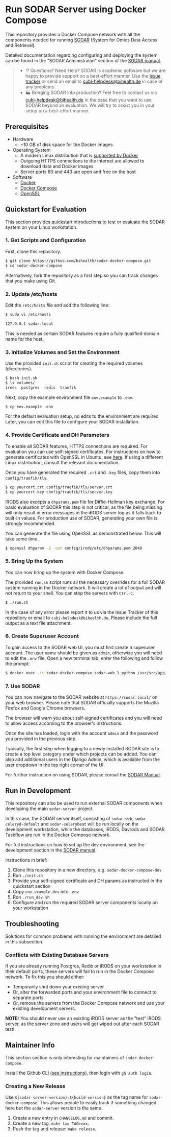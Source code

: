 # Run SODAR Server using Docker Compose

This repository provides a Docker Compose network with all the components needed for running [SODAR](https://github.org/bihealth/sodar-server) (System for Omics Data Access and Retrieval).

Detailed documentation regarding configuring and deploying the system can be found in the "SODAR Administraion" section of the [SODAR manual](https://sodar-server.readthedocs.io/en/latest/admin_overview.html).

> - :interrobang: Questions? Need Help?
>   SODAR is academic software but we are happy to provide support on a best-effort manner.
>   Use the [issue tracker](https://github.com/bihealth/sodar-docker-compose/issues) or send an email to cubi-helpdesk@bihealth.de in case of any problems.
> - :factory: Bringing SODAR into production?
>   Feel free to contact us via cubi-helpdesk@bihealth.de in the case that you want to use SODAR beyond an evaluation.
>   We will try to assist you in your setup on a best-effort manner.


## Prerequisites

- Hardware
    - ~10 GB of disk space for the Docker images
- Operating System
    - A modern Linux distribution that is [supported by Docker](https://docs.docker.com/engine/install/#server)
    - Outgoing HTTPS connections to the internet are allowed to download data and Docker images
    - Server ports 80 and 443 are open and free on the host
- Software
    - [Docker](https://docs.docker.com/get-docker/)
    - [Docker Compose](https://docs.docker.com/compose/install/)
    - [OpenSSL](https://www.openssl.org/)


## Quickstart for Evaluation

This section provides quickstart introductions to test or evaluate the SODAR system on your Linux workstation.

### 1. Get Scripts and Configuration

First, clone this repository.

```bash
$ git clone https://github.com/bihealth/sodar-docker-compose.git
$ cd sodar-docker-compose
```

Alternatively, fork the repository as a first step so you can track changes that you make using Git.

### 2. Update /etc/hosts

Edit the `/etc/hosts` file and add the following line:

```bash
$ sudo vi /etc/hosts

127.0.0.1 sodar.local
```

This is needed as certain SODAR features require a fully qualified domain name for the host.

### 3. Initialize Volumes and Set the Environment

Use the provided `init.sh` script for creating the required volumes (directories).

```bash
$ bash init.sh
$ ls volumes/
irods  postgres  redis  traefik
```

Next, copy the example environment file `env.example` to `.env`.

```bash
$ cp env.example .env
```

For the default evaluation setup, no edits to the environment are required Later, you can edit this file to configure your SODAR installation.

### 4. Provide Certificate and DH Parameters

To enable all SODAR features, HTTPS connections are required. For evaluation you can use self-signed certificates. For instructions on how to generate certificates with OpenSSL in Ubuntu, see [here](https://ubuntu.com/server/docs/security-certificates). If using a different Linux distribution, consult the relevant documentation.

Once you have generated the required `.crt` and `.key` files, copy them into `config/traefik/tls`.

```bash
$ cp yourcert.crt config/traefik/tls/server.crt
$ cp yourcert.key config/traefik/tls/server.key
```

iRODS also excepts a `dhparams.pem` file for Diffie-Hellman key exchange. For basic evaluation of SODAR this step is not critical, as the file being missing will only result in error messages in the iRODS server log as it falls back to built-in values. For production use of SODAR, generating your own file is strongly recommended.

You can generate the file using OpenSSL as demonstrated below. This will take some time.

```bash
$ openssl dhparam -2 -out config/irods/etc/dhparams.pem 2048
```

### 5. Bring Up the System

You can now bring up the system with Docker Compose.

The provided `run.sh` script runs all the necessary overrides for a full SODAR
system running in the Docker network. It will create a lot of output and will not return to your shell. You can stop the servers with `Ctrl-C`.

```bash
$ ./run.sh
```

In the case of any error please report it to us via the Issue Tracker of this repository or email to `cubi-helpdesk@bihealth.de`. Please include the full output as a text file attachment.

### 6. Create Superuser Account

To gain access to the SODAR web UI, you must first create a superuser account. The user name should be given as `admin`, otherwise you will need to edit the `.env` file. Open a new terminal tab, enter the following and follow the prompt:

```bash
$ docker exec -it sodar-docker-compose_sodar-web_1 python /usr/src/app/manage.py createsuperuser --skip-checks --username admin
```

### 7. Use SODAR

You can now navigate to the SODAR website at `https://sodar.local/` on your web browser. Please note that SODAR officially supports the Mozilla Firefox and Google Chrome browsers.

The browser will warn you about self-signed certificates and you will need to allow access according to the browser's instructions.

Once the site has loaded, login with the account `admin` and the password you provided in the previous step.

Typically, the first step when logging to a newly installed SODAR site is to create a top level category under which projects can be added. You can also add additional users in the Django Admin, which is available from the user dropdown in the top right corner of the UI.

For further instruction on using SODAR, please consul the [SODAR Manual](https://sodar-server.readthedocs.io/en/latest/).


## Run in Development

This repository can also be used to run external SODAR components when developing the main `sodar-server` project.

In this case, the SODAR server itself, consisting of `sodar-web`, `sodar-celeryd-default` and `sodar-celerybeat` will be run locally on the development workstation, while the databases, iRODS, Davrods and SODAR Taskflow are run in the Docker Compose network.

For full instructions on how to set up the dev environment, see the development section in the [SODAR manual](https://sodar-server.readthedocs.io/en/latest/).

Instructions in brief:

1. Clone this repository in a new directory, e.g. `sodar-docker-compose-dev`
2. Run `./init.sh`
3. Provide your self-signed certificate and DH params as instructed in the quickstart section
4. Copy `env.example.dev` into `.env`
5. Run `./run_dev.sh`
6. Configure and run the required SODAR server components locally on your workstation

## Troubleshooting

Solutions for common problems with running the environment are detailed in this subsection.

### Conflicts with Existing Database Servers

If you are already running Postgres, Redis or iRODS on your workstation in their default ports, these servers will fail
to run in the Docker Compose network. To fix this you should either:

- Temporarily shut down your existing server
- Or, alter the forwarded ports and your environment file to connect to separate ports
- Or, remove the servers from the Docker Compose network and use your existing development servers.

**NOTE:** You should never use an existing iRODS server as the "test" iRODS server, as the server zone and users will get wiped out after each SODAR test!

## Maintainer Info

This section section is only interesting for maintainers of `sodar-docker-compose`.

Install the Github CLI ([see instructions](https://github.com/cli/cli#installation)), then login with `gh auth login`.

### Creating a New Release

Use `${sodar-server-version}-${build-version}` as the tag name for `sodar-docker-compose`.
This allows people to easily track if something changed here but the `sodar-server` version is the same.

1. Create a new entry in `CHANGELOG.md` and commit.
2. Create a new tag: `make tag TAG=vxx`.
3. Push the tag and release: `make release`.

